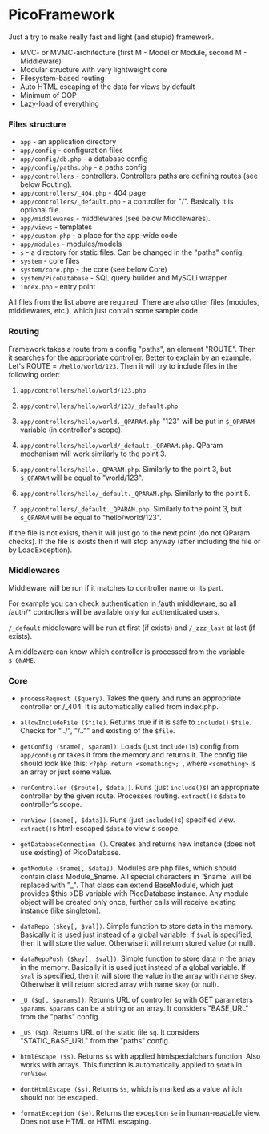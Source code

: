 # PicoFramework

Just a try to make really fast and light (and stupid) framework.

- MVC- or MVMC-architecture (first M - Model or Module, second M - Middleware)
- Modular structure with very lightweight core
- Filesystem-based routing
- Auto HTML escaping of the data for views by default
- Minimum of OOP
- Lazy-load of everything

### Files structure

- `app` - an application directory
- `app/config` - configuration files
- `app/config/db.php` - a database config
- `app/config/paths.php` - a paths config
- `app/controllers` - controllers. Controllers paths are defining routes (see below Routing).
- `app/controllers/_404.php` - 404 page
- `app/controllers/_default.php` - a controller for "/". Basically it is optional file.
- `app/middlewares` - middlewares (see below Middlewares).
- `app/views` - templates
- `app/custom.php` - a place for the app-wide code
- `app/modules` - modules/models
- `s` - a directory for static files. Can be changed in the "paths" config.
- `system` - core files
- `system/core.php` - the core (see below Core)
- `system/PicoDatabase` - SQL query builder and MySQLi wrapper
- `index.php` - entry point

All files from the list above are required. There are also other files (modules, middlewares, etc.), which just contain some sample code.

### Routing

Framework takes a route from a config "paths", an element "ROUTE". Then it searches for the appropriate controller. Better to explain by an example. Let's ROUTE = `/hello/world/123`. Then it will try to include files in the following order:

1) `app/controllers/hello/world/123.php`

2) `app/controllers/hello/world/123/_default.php`

3) `app/controllers/hello/world._QPARAM.php`
"123" will be put in `$_QPARAM` variable (in controller's scope).

4) `app/controllers/hello/world/_default._QPARAM.php`. QParam mechanism will work similarly to the point 3.

5) `app/controllers/hello._QPARAM.php`. Similarly to the point 3, but `$_QPARAM` will be equal to "world/123".

6) `app/controllers/hello/_default._QPARAM.php`. Similarly to the point 5.

7) `app/controllers/_default._QPARAM.php`. Similarly to the point 3, but `$_QPARAM` will be equal to "hello/world/123".

If the file is not exists, then it will just go to the next point (do not QParam checks). If the file is exists then it will stop anyway (after including the file or by LoadException).

### Middlewares

Middleware will be run if it matches to controller name or its part.

For example you can check authentication in /auth middleware, so all /auth/* controllers will be available only for authenticated users.

`/_default` middleware will be run at first (if exists) and `/_zzz_last` at last (if exists).

A middleware can know which controller is processed from the variable `$_QNAME`.

### Core

- `processRequest ($query)`. Takes the query and runs an appropriate controller or /_404. It is automatically called from index.php.

- `allowIncludeFile ($file)`. Returns true if it is safe to `include()` `$file`. Checks for "../", "/.."" and existing of the `$file`.

- `getConfig ($name[, $param])`. Loads (just `include()`s) config from `app/config` or takes it from the memory and returns it. The config file should look like this: `<?php
	return <something>;
`, where `<something>` is an array or just some value.

- `runController ($route[, $data])`. Runs (just `include()`s) an appropriate controller by the given route. Processes routing. `extract()`s `$data` to controller's scope.

- `runView ($name[, $data])`. Runs (just `include()`s) specified view. `extract()`s html-escaped `$data` to view's scope.

- `getDatabaseConnection ()`. Creates and returns new instance (does not use existing) of PicoDatabase.

- `getModule ($name[, $data])`. Modules are php files, which should contain class Module\_$name. All special characters in `$name` will be replaced with "\_". That class can extend BaseModule, which just provides $this->DB variable with PicoDatabase instance. Any module object will be created only once, further calls will receive existing instance (like singleton).

- `dataRepo ($key[, $val])`. Simple function to store data in the memory. Basically it is used just instead of a global variable. If `$val` is specified, then it will store the value. Otherwise it will return stored value (or null).

- `dataRepoPush ($key[, $val])`. Simple function to store data in the array in the memory. Basically it is used just instead of a global variable. If `$val` is specified, then it will store the value in the array with name `$key`. Otherwise it will return stored array with name `$key` (or null).

- `_U ($q[, $params])`. Returns URL of controller `$q` with GET parameters `$params`. `$params` can be a string or an array. It considers "BASE\_URL" from the "paths" config.

- `_US ($q)`. Returns URL of the static file `$q`. It considers "STATIC\_BASE\_URL" from the "paths" config.

- `htmlEscape ($s)`. Returns `$s` with applied htmlspecialchars function. Also works with arrays. This function is automatically applied to `$data` in `runView`.

- `dontHtmlEscape ($s)`. Returns `$s`, which is marked as a value which should not be escaped.

- `formatException ($e)`. Returns the exception `$e` in human-readable view. Does not use HTML or HTML escaping.
